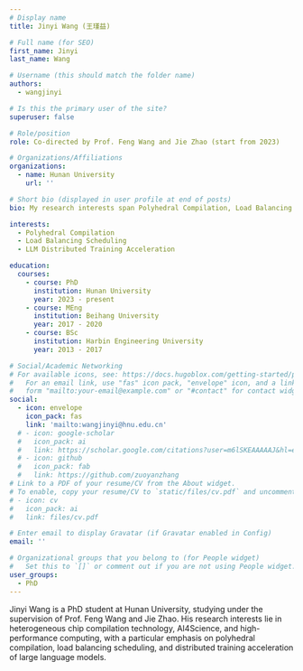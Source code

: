 ```yaml
---
# Display name
title: Jinyi Wang (王瑾益)

# Full name (for SEO)
first_name: Jinyi
last_name: Wang

# Username (this should match the folder name)
authors:
  - wangjinyi

# Is this the primary user of the site?
superuser: false

# Role/position
role: Co-directed by Prof. Feng Wang and Jie Zhao (start from 2023)

# Organizations/Affiliations
organizations:
  - name: Hunan University
    url: ''

# Short bio (displayed in user profile at end of posts)
bio: My research interests span Polyhedral Compilation, Load Balancing Scheduling and LLM Distributed Training Acceleration.

interests:
  - Polyhedral Compilation
  - Load Balancing Scheduling
  - LLM Distributed Training Acceleration

education:
  courses:
    - course: PhD
      institution: Hunan University
      year: 2023 - present
    - course: MEng
      institution: Beihang University
      year: 2017 - 2020
    - course: BSc
      institution: Harbin Engineering University
      year: 2013 - 2017

# Social/Academic Networking
# For available icons, see: https://docs.hugoblox.com/getting-started/page-builder/#icons
#   For an email link, use "fas" icon pack, "envelope" icon, and a link in the
#   form "mailto:your-email@example.com" or "#contact" for contact widget.
social:
  - icon: envelope
    icon_pack: fas
    link: 'mailto:wangjinyi@hnu.edu.cn'
  # - icon: google-scholar
  #   icon_pack: ai
  #   link: https://scholar.google.com/citations?user=m6lSKEAAAAAJ&hl=en
  # - icon: github
  #   icon_pack: fab
  #   link: https://github.com/zuoyanzhang
# Link to a PDF of your resume/CV from the About widget.
# To enable, copy your resume/CV to `static/files/cv.pdf` and uncomment the lines below.
# - icon: cv
#   icon_pack: ai
#   link: files/cv.pdf

# Enter email to display Gravatar (if Gravatar enabled in Config)
email: ''

# Organizational groups that you belong to (for People widget)
#   Set this to `[]` or comment out if you are not using People widget.
user_groups:
  - PhD
---
```


Jinyi Wang is a PhD student at Hunan University, studying under the supervision of Prof. Feng Wang and Jie Zhao. His research interests lie in heterogeneous chip compilation technology, AI4Science, and high-performance computing, with a particular emphasis on polyhedral compilation, load balancing scheduling, and distributed training acceleration of large language models.